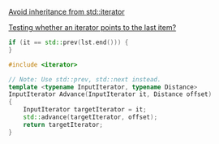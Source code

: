 [Avoid inheritance from std::iterator](https://github.com/Tencent/rapidjson/pull/1137)

[Testing whether an iterator points to the last item?](https://stackoverflow.com/questions/3516196/testing-whether-an-iterator-points-to-the-last-item)

```cpp
if (it == std::prev(lst.end())) {
}
```

```cpp
#include <iterator>

// Note: Use std::prev, std::next instead.
template <typename InputIterator, typename Distance>
InputIterator Advance(InputIterator it, Distance offset)
{
    InputIterator targetIterator = it;
    std::advance(targetIterator, offset);
    return targetIterator;
}
```
